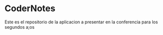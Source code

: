 # CoderNotes
Este es el repositorio de la aplicacion a presentar en la conferencia para los segundos a;os

